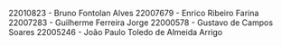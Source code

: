 22010823 - Bruno Fontolan Alves
22007679 - Enrico Ribeiro Farina
22007283 - Guilherme Ferreira Jorge
22000578 - Gustavo de Campos Soares
22005246 - João Paulo Toledo de Almeida Arrigo
